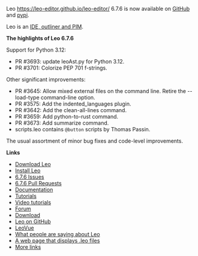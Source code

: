 Leo https://leo-editor.github.io/leo-editor/ 6.7.6 is now available on [GitHub](https://github.com/leo-editor/leo-editor/releases) and [pypi](https://pypi.org/project/leo/).

Leo is an [IDE, outliner and PIM](https://leo-editor.github.io/leo-editor/preface.html).

**The highlights of Leo 6.7.6**

Support for Python 3.12:

- PR #3693: update leoAst.py for Python 3.12.
- PR #3701: Colorize PEP 701 f-strings.

Other significant improvements:

- PR #3645: Allow mixed external files on the command line.
            Retire the --load-type command-line option.
- PR #3575: Add the indented_languages plugin.
- PR #3642: Add the clean-all-lines command.
- PR #3659: Add python-to-rust command.
- PR #3673: Add summarize command.
- scripts.leo contains `@button` scripts by Thomas Passin.

The usual assortment of minor bug fixes and code-level improvements.

**Links**

- [Download Leo](https://leo-editor.github.io/leo-editor/download.html)
- [Install Leo](https://leo-editor.github.io/leo-editor/installing.html)
- [6.7.6 Issues](https://github.com/leo-editor/leo-editor/issues?q=is%3Aissue+milestone%3A6.7.6+)
- [6.7.6 Pull Requests](https://github.com/leo-editor/leo-editor/pulls?q=is%3Apr+milestone%3A6.7.6)
- [Documentation](https://leo-editor.github.io/leo-editor/leo_toc.html)
- [Tutorials](https://leo-editor.github.io/leo-editor/tutorial.html)
- [Video tutorials](https://leo-editor.github.io/leo-editor/screencasts.html)
- [Forum](http://groups.google.com/group/leo-editor)
- [Download](http://sourceforge.net/projects/leo/files/)
- [Leo on GitHub](https://github.com/leo-editor/leo-editor)
- [LeoVue](https://github.com/kaleguy/leovue#leo-vue)
- [What people are saying about Leo](https://leo-editor.github.io/leo-editor/testimonials.html)
- [A web page that displays .leo files](https://leo-editor.github.io/leo-editor/load-leo.html)
- [More links](https://leo-editor.github.io/leo-editor/leoLinks.html)

